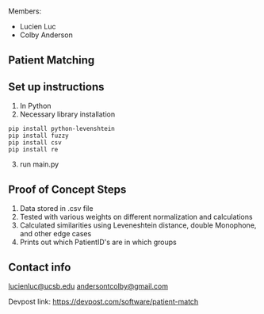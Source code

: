 # 
Members:
- Lucien Luc
- Colby Anderson

## Patient Matching

## Set up instructions
1. In Python
2. Necessary library installation
  ```
  pip install python-levenshtein
  pip install fuzzy
  pip install csv
  pip install re
  ```
3. run main.py
## Proof of Concept Steps
1. Data stored in .csv file
2. Tested with various weights on different normalization and calculations
3. Calculated similarities using Leveneshtein distance, double Monophone, and other edge cases
3. Prints out which PatientID's are in which groups

## Contact info

lucienluc@ucsb.edu
andersontcolby@gmail.com

Devpost link: https://devpost.com/software/patient-match 
